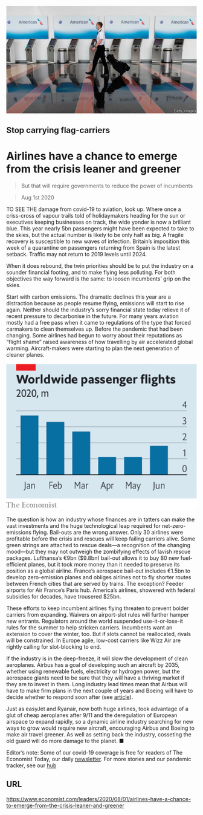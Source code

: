 ![](./images/20200801_LDP502.jpg)

## Stop carrying flag-carriers

# Airlines have a chance to emerge from the crisis leaner and greener

> But that will require governments to reduce the power of incumbents

> Aug 1st 2020

TO SEE THE damage from covid-19 to aviation, look up. Where once a criss-cross of vapour trails told of holidaymakers heading for the sun or executives keeping businesses on track, the wide yonder is now a brilliant blue. This year nearly 5bn passengers might have been expected to take to the skies, but the actual number is likely to be only half as big. A fragile recovery is susceptible to new waves of infection. Britain’s imposition this week of a quarantine on passengers returning from Spain is the latest setback. Traffic may not return to 2019 levels until 2024.

When it does rebound, the twin priorities should be to put the industry on a sounder financial footing, and to make flying less polluting. For both objectives the way forward is the same: to loosen incumbents’ grip on the skies.

Start with carbon emissions. The dramatic declines this year are a distraction because as people resume flying, emissions will start to rise again. Neither should the industry’s sorry financial state today relieve it of recent pressure to decarbonise in the future. For many years aviation mostly had a free pass when it came to regulations of the type that forced carmakers to clean themselves up. Before the pandemic that had been changing. Some airlines had begun to worry about their reputations as “flight shame” raised awareness of how travelling by air accelerated global warming. Aircraft-makers were starting to plan the next generation of cleaner planes.

![](./images/20200801_LDC010_0.png)

The question is how an industry whose finances are in tatters can make the vast investments and the huge technological leap required for net-zero-emissions flying. Bail-outs are the wrong answer. Only 30 airlines were profitable before the crisis and rescues will keep failing carriers alive. Some green strings are attached to rescue deals—a recognition of the changing mood—but they may not outweigh the zombifying effects of lavish rescue packages. Lufthansa’s €9bn ($9.8bn) bail-out allows it to buy 80 new fuel-efficient planes, but it took more money than it needed to preserve its position as a global airline. France’s aerospace bail-out includes €1.5bn to develop zero-emission planes and obliges airlines not to fly shorter routes between French cities that are served by trains. The exception? Feeder airports for Air France’s Paris hub. America’s airlines, showered with federal subsidies for decades, have trousered $25bn.

These efforts to keep incumbent airlines flying threaten to prevent bolder carriers from expanding. Waivers on airport-slot rules will further hamper new entrants. Regulators around the world suspended use-it-or-lose-it rules for the summer to help stricken carriers. Incumbents want an extension to cover the winter, too. But if slots cannot be reallocated, rivals will be constrained. In Europe agile, low-cost carriers like Wizz Air are rightly calling for slot-blocking to end.

If the industry is in the deep-freeze, it will slow the development of clean aeroplanes. Airbus has a goal of developing such an aircraft by 2035, whether using renewable fuels, electricity or hydrogen power, but the aerospace giants need to be sure that they will have a thriving market if they are to invest in them. Long industry lead times mean that Airbus will have to make firm plans in the next couple of years and Boeing will have to decide whether to respond soon after (see [article](https://www.economist.com//business/2020/08/01/air-travels-sudden-collapse-will-reshape-a-trillion-dollar-industry)).

Just as easyJet and Ryanair, now both huge airlines, took advantage of a glut of cheap aeroplanes after 9/11 and the deregulation of European airspace to expand rapidly, so a dynamic airline industry searching for new ways to grow would require new aircraft, encouraging Airbus and Boeing to make air travel greener. As well as setting back the industry, cosseting the old guard will do more damage to the planet. ■

Editor’s note: Some of our covid-19 coverage is free for readers of The Economist Today, our daily [newsletter](https://www.economist.com/https://my.economist.com/user#newsletter). For more stories and our pandemic tracker, see our [hub](https://www.economist.com//news/2020/03/11/the-economists-coverage-of-the-coronavirus)

## URL

https://www.economist.com/leaders/2020/08/01/airlines-have-a-chance-to-emerge-from-the-crisis-leaner-and-greener
